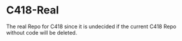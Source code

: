 # C418-Real
The real Repo for C418 since it is undecided if the current C418 Repo without code will be deleted. 
